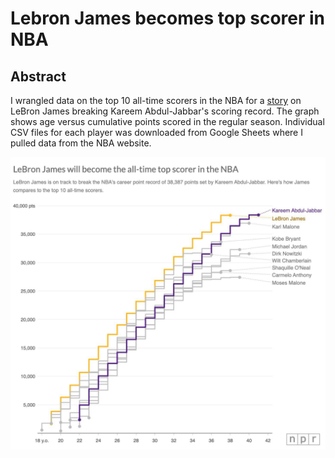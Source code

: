 # Lebron James becomes top scorer in NBA

## Abstract

I wrangled data on the top 10 all-time scorers in the NBA for a [story](https://www.npr.org/2023/02/04/1152125147/lakers-pelicans-thunder-score-lebron-james-points-record-kareem-abdul-jabbar) on LeBron James breaking Kareem Abdul-Jabbar's scoring record. The graph shows age versus cumulative points scored in the regular season. Individual CSV files for each player was downloaded from Google Sheets where I pulled data from the NBA website.

![Lebron](lebron.png)


